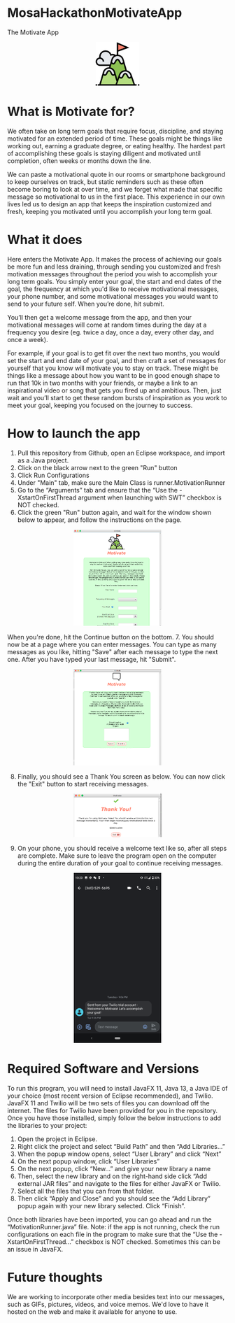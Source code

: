# MosaHackathonMotivateApp
The Motivate App 

<p align="center">
<img src=logo.png width=100>
</p>

# What is Motivate for?

  We often take on long term goals that require focus, discipline, and staying motivated for an extended period of time. These goals might be things like working out, earning a graduate degree, or eating healthy. The hardest part of accomplishing these goals is staying diligent and motivated until completion, often weeks or months down the line. 

  We can paste a motivational quote in our rooms or smartphone background to keep ourselves on track, but static reminders such as these often become boring to look at over time, and we forget what made that specific message so motivational to us in the first place. This experience in our own lives led us to design an app that keeps the inspiration customized and fresh, keeping you motivated until you accomplish your long term goal. 

# What it does

  Here enters the Motivate App. It makes the process of achieving our goals be more fun and less draining, through sending you customized and fresh motivation messages throughout the period you wish to accomplish your long term goals. You simply enter your goal, the start and end dates of the goal, the frequency at which you'd like to receive motivational messages, your phone number, and some motivational messages you would want to send to your future self. When you’re done, hit submit. 

  You’ll then get a welcome message from the app, and then your motivational messages will come at random times during the day at a frequency you desire (eg. twice a day, once a day, every other day, and once a week). 

  For example, if your goal is to get fit over the next two months, you would set the start and end date of your goal, and then craft a set of messages for yourself that you know will motivate you to stay on track. These might be things like a message about how you want to be in good enough shape to run that 10k in two months with your friends, or maybe a link to an inspirational video or song that gets you fired up and ambitious. Then, just wait and you’ll start to get these random bursts of inspiration as you work to meet your goal, keeping you focused on the journey to success.

# How to launch the app
1. Pull this repository from Github, open an Eclipse workspace, and import as a Java project. 
2. Click on the black arrow next to the green "Run" button 
3. Click Run Configurations
4. Under "Main" tab, make sure the Main Class is runner.MotivationRunner
5. Go to the “Arguments” tab and ensure that the “Use the -XstartOnFirstThread argument when launching with SWT” checkbox is NOT checked.
6. Click the green "Run" button again, and wait for the window shown below to appear, and follow the instructions on the page.  

<p align="center">
<img src="homescreen.png" width = 200>
</p>

  When you're done, hit the Continue button on the bottom. 
7. You should now be at a page where you can enter messages. You can type as many messages as you like, hitting "Save" after each message to type the next one. After you have typed your last message, hit "Submit". 

<p align="center">
<img src="messagepg.png" width = 200> 
</p>

8. Finally, you should see a Thank You screen as below. You can now click the "Exit" button to start receiving messages. 


<p align="center">
<img src="thankyou.png" width = 200> 
</p>

9. On your phone, you should receive a welcome text like so, after all steps are complete. Make sure to leave the program open on the computer during the entire duration of your goal to continue receiving messages.

<p align="center">
<img src="WelcomeTextMsg.png" width = 200> 
</p>

# Required Software and Versions

  To run this program, you will need to install JavaFX 11, Java 13, a Java IDE of your choice (most recent version of Eclipse recommended), and Twilio. JavaFX 11 and Twilio will be two sets of files you can download off the internet. The files for Twilio have been provided for you in the repository. Once you have those installed, simply follow the below instructions to add the libraries to your project:

1. Open the project in Eclipse.
2. Right click the project and select “Build Path” and then “Add Libraries...”
3. When the popup window opens, select “User Library” and click “Next”
4. On the next popup window, click “User Libraries”
5. On the next popup, click “New…” and give your new library a name
6. Then, select the new library and on the right-hand side click “Add external JAR files” and navigate to the files for either JavaFX or Twilio.
7. Select all the files that you can from that folder.
8. Then click “Apply and Close” and you should see the “Add Library” popup again with your new library selected. Click “Finish”.

Once both libraries have been imported, you can go ahead and run the “MotivationRunner.java” file. Note: if the app is not running, check the run configurations on each file in the program to make sure that the “Use the -XstartOnFirstThread…” checkbox is NOT checked. Sometimes this can be an issue in JavaFX.

# Future thoughts
We are working to incorporate other media besides text into our messages, such as GIFs, pictures, videos, and voice memos. We'd love to have it hosted on the web and make it available for anyone to use. 
